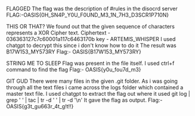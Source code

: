 FLAGGED
The flag was the description of #rules in the disocrd server
FLAG:-OASIS{0H_SN4P_Y0U_F0UND_M3_1N_7H3_D3SCR1P710N}


THIS OR THAT?
We found out that the given sequence of characters represents a XOR Cipher text.
Ciphertext - 036363127c7c60001a117c6463170b
key - ARTEMIS_WHISPER
I used chatgpt to decrypt this since i don't know how to do it
The result was B17W153_MY573RY
Flag:- OASIS{B17W153_MY573RY}


STRING ME TO SLEEP
Flag was present in the file itself. I used ctrl+f command to find the flag
Flag:- OASIS{y0u_fou7d_m3}


GIT GUD
There were many files in the given .git folder.
As i was going through all the text files i came across the logs folder which contained a master text file.
I used chatgpt to extract the flag out where it used git log | grep '    ' | tac | tr -d ' ' | tr -d '\n'
It gave the flag as output.
Flag:- OASIS{g3t_gu663r_4t_g!t!!}
